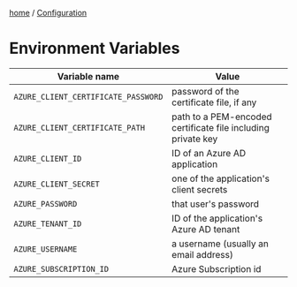 [home](/readme.md) / [Configuration](/docs/configuration/index.md)

# Environment Variables
 

| Variable name                       | Value                                                        |
| ----------------------------------- | ------------------------------------------------------------ |
| `AZURE_CLIENT_CERTIFICATE_PASSWORD` | password of the certificate file, if any                     |
| `AZURE_CLIENT_CERTIFICATE_PATH`     | path to a PEM-encoded certificate file including private key |
| `AZURE_CLIENT_ID`                   | ID of an Azure AD application                                |
| `AZURE_CLIENT_SECRET`               | one of the application's client secrets                      |
| `AZURE_PASSWORD`                    | that user's password                                         |
| `AZURE_TENANT_ID`                   | ID of the application's Azure AD tenant                      |
| `AZURE_USERNAME`                    | a username (usually an email address)                        |
| `AZURE_SUBSCRIPTION_ID`             | Azure Subscription id                                        |
